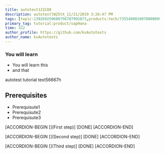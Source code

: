 ```yaml
---
title: autotest121C88
description: autotestlW25tX_11/21/2019 3:26:47 PM
tags: [topic:139269250608756787992873,products:tech/73554900100700000996,tutorial:experience/advanced]
primary_tag: tutorial:product/sapHana
time: 322
author_profile: https://github.com/ksAutotests
author_name: ksAutotests
---
```

### You will learn
- You will learn this
- and that

autotest tutorial text56667h

## Prerequisites
- Prerequisute1
- Prerequisute2
- Prerequisute3

[ACCORDION-BEGIN [](First step)]
[DONE]
[ACCORDION-END]

[ACCORDION-BEGIN [](Second step)]
[DONE]
[ACCORDION-END]

[ACCORDION-BEGIN [](Third step)]
[DONE]
[ACCORDION-END]

